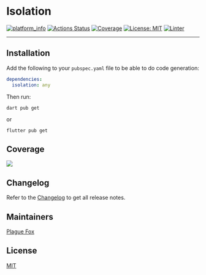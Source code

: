 # Isolation

[![platform_info](https://img.shields.io/pub/v/isolation.svg)](https://pub.dev/packages/isolation)
[![Actions Status](https://github.com/PlugFox/isolation/actions/workflows/checkout.yml/badge.svg)](https://github.com/PlugFox/isolation/actions/workflows/checkout.yml)
[![Coverage](https://codecov.io/gh/PlugFox/isolation/branch/master/graph/badge.svg)](https://codecov.io/gh/PlugFox/isolation)
[![License: MIT](https://img.shields.io/badge/license-MIT-purple.svg)](https://opensource.org/licenses/MIT)
[![Linter](https://img.shields.io/badge/style-linter-40c4ff.svg)](https://dart-lang.github.io/linter/lints/)

---

## Installation

Add the following to your `pubspec.yaml` file to be able to do code generation:

```yaml
dependencies:
  isolation: any
```

Then run:

```shell
dart pub get
```

or

```shell
flutter pub get
```

## Coverage

[![](https://codecov.io/gh/PlugFox/isolation/branch/master/graphs/sunburst.svg)](https://codecov.io/gh/PlugFox/isolation/branch/master)

## Changelog

Refer to the [Changelog](https://github.com/plugfox/isolation/blob/master/CHANGELOG.md) to get all release notes.

## Maintainers

[Plague Fox](https://plugfox.dev)

## License

[MIT](https://github.com/plugfox/isolation/blob/master/LICENSE)

